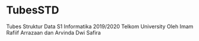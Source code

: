 # TubesSTD
Tubes Struktur Data S1 Informatika 2019/2020 Telkom University
Oleh Imam Rafiif Arrazaan dan Arvinda Dwi Safira
